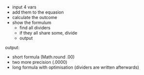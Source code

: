 

- input 4 vars
- add them to the equasion
- calculate the outcome
- show the formulum
    - find all dividers
    - if they all share some, divide
    - output

output:
- short formula (Math.round .00)
- two more precision (.0000)
- long formula with optimisation (dividers are written afterwards)

